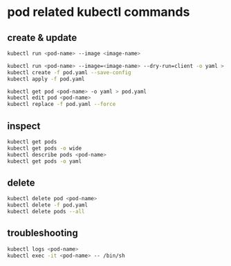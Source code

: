 # pod related kubectl commands

## create & update

```bash
kubectl run <pod-name> --image <image-name>

kubectl run <pod-name> --image=<image-name> --dry-run=client -o yaml > pod.yaml
kubectl create -f pod.yaml --save-config
kubectl apply -f pod.yaml

kubectl get pod <pod-name> -o yaml > pod.yaml
kubectl edit pod <pod-name>
kubectl replace -f pod.yaml --force
```

## inspect

```bash
kubectl get pods
kubectl get pods -o wide
kubectl describe pods <pod-name>
kubectl get pods -o yaml
```

## delete

```bash
kubectl delete pod <pod-name>
kubectl delete -f pod.yaml
kubectl delete pods --all
```

## troubleshooting

```bash
kubectl logs <pod-name>
kubectl exec -it <pod-name> -- /bin/sh
```
